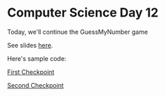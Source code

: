 # Computer Science Day 12

<link href="index.css" rel="stylesheet">

Today, we'll continue the GuessMyNumber game

See slides [here](../presentation-pdfs/day12.pdf).

Here's sample code:

[First Checkpoint](../code_snippets/day11-guess-my-number-1.html)


[Second Checkpoint](../code_snippets/day11-guess-my-number-2.html)